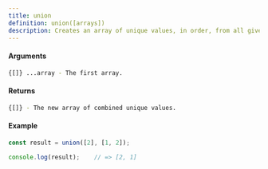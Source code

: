 ```yaml
---
title: union
definition: union([arrays])
description: Creates an array of unique values, in order, from all given arrays using Set.
---
```



#### Arguments


```bash
{[]} ...array - The first array.
```


#### Returns


```bash
{[]} - The new array of combined unique values.
```


#### Example


```ts
const result = union([2], [1, 2]);

console.log(result);    // => [2, 1]
```